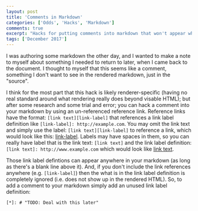 ```yaml
---
layout: post
title: 'Comments in Markdown'
categories: ['Odds', 'Hacks', 'Markdown']
comments: true
excerpt: "Hacks for putting comments into markdown that won't appear when rendered."
tags: ['December 2017']
---
```

I was authoring some markdown the other day, and I wanted to make a note to myself about something I needed to return to later, when I came back to the document.  I thought to myself that this seems like a comment, something I don't want to see in the rendered markdown, just in the "source".

I think for the most part that this hack is likely renderer-specific (having no real standard around what rendering really does beyond visable HTML); but after some research and some trial and error; you can hack a comment into your markdown by using an un-referenced reference link.  Reference links have the format: `[link text][link-label]` that references a link label definition like `[link-label]: http://example.com`.  You may omit the link text and simply use the label: `[link text][link-label]` to reference a link, which would look like this: [link-label].  Labels may have spaces in them, so you can really have label that is the link text: `[link text]` and the link label definition: `[link text]: http://www.example.com` which would look like [link text].

Those link label defintions can appear anywhere in your markdown (as long as there's a blank line above it).  And, if you don't include the link references anywhere (e.g. `[link-label]`) then the what is in the link label definition is completely ignored (i.e. does not show up in the rendered HTML).  So, to add a comment to your markdown simply add an unused link label definition:

`[*]: # "TODO: Deal with this later"`

[link-label]: http://www.example.com
[link text]: http://www.example.com

[*]: # "TODO: Deal with this later"
[*]: # "this is my comment"

[1]: https://en.wikipedia.org/wiki/Message_passing
[comment]: # "the comment"

